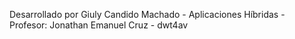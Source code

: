 Desarrollado por Giuly Candido Machado - Aplicaciones Híbridas - Profesor: Jonathan Emanuel Cruz - dwt4av